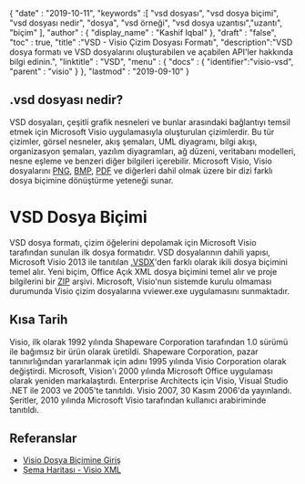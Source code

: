 {
  "date" : "2019-10-11",
  "keywords" :[ "vsd dosyası", "vsd dosya biçimi", "vsd dosyası nedir", "dosya", "vsd örneği", "vsd dosya uzantısı","uzantı", "biçim" ],
  "author" : {
    "display_name" : "Kashif Iqbal"
},
  "draft" : "false",
  "toc" : true,
  "title" :"VSD - Visio Çizim Dosyası Formatı",
  "description":"VSD dosya formatı ve VSD dosyalarını oluşturabilen ve açabilen API'ler hakkında bilgi edinin.",
  "linktitle" : "VSD",
  "menu" : {
    "docs" : {
	  "identifier":"visio-vsd",
      "parent" : "visio"
}
},
  "lastmod" : "2019-09-10"
}

## .vsd dosyası nedir?

VSD dosyaları, çeşitli grafik nesneleri ve bunlar arasındaki bağlantıyı temsil etmek için Microsoft Visio uygulamasıyla oluşturulan çizimlerdir. Bu tür çizimler, görsel nesneler, akış şemaları, UML diyagramı, bilgi akışı, organizasyon şemaları, yazılım diyagramları, ağ düzeni, veritabanı modelleri, nesne eşleme ve benzeri diğer bilgileri içerebilir. Microsoft Visio, Visio dosyalarını [PNG](/tr/image/png/), [BMP](/tr/image/bmp/), [PDF](/tr/pdf/) ve diğerleri dahil olmak üzere bir dizi farklı dosya biçimine dönüştürme yeteneği sunar.

# VSD Dosya Biçimi #

VSD dosya formatı, çizim öğelerini depolamak için Microsoft Visio tarafından sunulan ilk dosya formatıdır. VSD dosyalarının dahili yapısı, Microsoft Visio 2013 ile tanıtılan [.VSDX](/tr/visio/vsdx/)'den farklı olarak ikili dosya biçimini temel alır. Yeni biçim, Office Açık XML dosya biçimini temel alır ve proje bilgilerini bir [ZIP](/tr/compression/zip/) arşivi. Microsoft, Visio'nun sistemde kurulu olmaması durumunda Visio çizim dosyalarına vviewer.exe uygulamasını sunmaktadır.

## Kısa Tarih ##

Visio, ilk olarak 1992 yılında Shapeware Corporation tarafından 1.0 sürümü ile bağımsız bir ürün olarak üretildi. Shapeware Corporation, pazar tanınırlığından yararlanmak için adını 1995 yılında Visio Corporation olarak değiştirdi. Microsoft, Vision'ı 2000 yılında Microsoft Office uygulaması olarak yeniden markalaştırdı. Enterprise Architects için Visio, Visual Studio .NET ile 2003 ve 2005'te tanıtıldı. Visio 2007, 30 Kasım 2006'da yayınlandı. Şeritler, 2010 yılında Microsoft Visio tarafından kullanıcı arabiriminde tanıtıldı.

## Referanslar ##

* [Visio Dosya Biçimine Giriş](https://learn.microsoft.com/en-us/office/client-developer/visio/introduction-to-the-visio-file-formatvsdx)
* [Şema Haritası - Visio XML](https://learn.microsoft.com/en-us/office/client-developer/visio/schema-mapvisio-xml)

